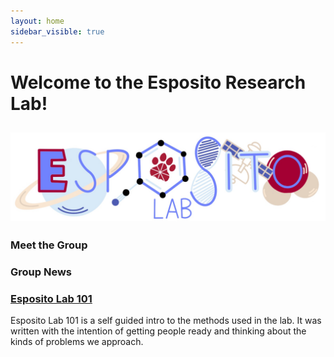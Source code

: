 ```yaml
---
layout: home
sidebar_visible: true
---
```


# Welcome to the Esposito Research Lab!

![EspolabBanner](EspositoLabLogos/EspositoLab_fullColor.jpg)
---

### Meet the Group

### Group News

### [Esposito Lab 101](Esposito%20Lab%20101)

Esposito Lab 101 is a self guided intro to the methods used in the lab. It was written with the intention of getting people ready and thinking about the kinds of problems we approach.

